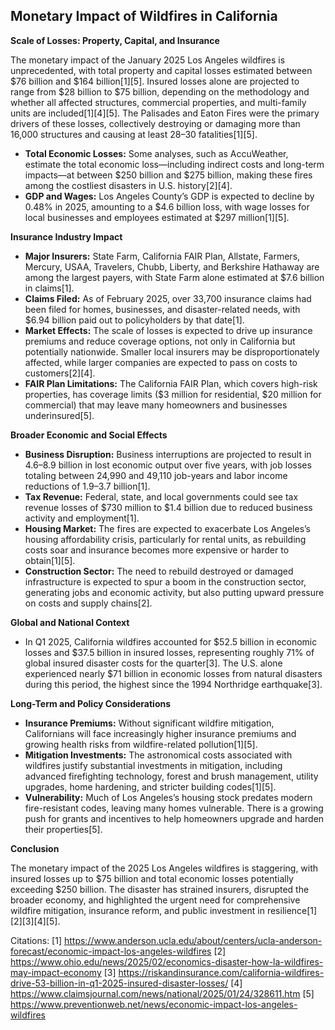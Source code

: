 ## Monetary Impact of Wildfires in California

**Scale of Losses: Property, Capital, and Insurance**

The monetary impact of the January 2025 Los Angeles wildfires is unprecedented, with total property and capital losses estimated between $76 billion and $164 billion[1][5]. Insured losses alone are projected to range from $28 billion to $75 billion, depending on the methodology and whether all affected structures, commercial properties, and multi-family units are included[1][4][5]. The Palisades and Eaton Fires were the primary drivers of these losses, collectively destroying or damaging more than 16,000 structures and causing at least 28–30 fatalities[1][5].

- **Total Economic Losses:** Some analyses, such as AccuWeather, estimate the total economic loss—including indirect costs and long-term impacts—at between $250 billion and $275 billion, making these fires among the costliest disasters in U.S. history[2][4].
- **GDP and Wages:** Los Angeles County’s GDP is expected to decline by 0.48% in 2025, amounting to a $4.6 billion loss, with wage losses for local businesses and employees estimated at $297 million[1][5].

**Insurance Industry Impact**

- **Major Insurers:** State Farm, California FAIR Plan, Allstate, Farmers, Mercury, USAA, Travelers, Chubb, Liberty, and Berkshire Hathaway are among the largest payers, with State Farm alone estimated at $7.6 billion in claims[1].
- **Claims Filed:** As of February 2025, over 33,700 insurance claims had been filed for homes, businesses, and disaster-related needs, with $6.94 billion paid out to policyholders by that date[1].
- **Market Effects:** The scale of losses is expected to drive up insurance premiums and reduce coverage options, not only in California but potentially nationwide. Smaller local insurers may be disproportionately affected, while larger companies are expected to pass on costs to customers[2][4].
- **FAIR Plan Limitations:** The California FAIR Plan, which covers high-risk properties, has coverage limits ($3 million for residential, $20 million for commercial) that may leave many homeowners and businesses underinsured[5].

**Broader Economic and Social Effects**

- **Business Disruption:** Business interruptions are projected to result in $4.6–$8.9 billion in lost economic output over five years, with job losses totaling between 24,990 and 49,110 job-years and labor income reductions of $1.9–$3.7 billion[1].
- **Tax Revenue:** Federal, state, and local governments could see tax revenue losses of $730 million to $1.4 billion due to reduced business activity and employment[1].
- **Housing Market:** The fires are expected to exacerbate Los Angeles’s housing affordability crisis, particularly for rental units, as rebuilding costs soar and insurance becomes more expensive or harder to obtain[1][5].
- **Construction Sector:** The need to rebuild destroyed or damaged infrastructure is expected to spur a boom in the construction sector, generating jobs and economic activity, but also putting upward pressure on costs and supply chains[2].

**Global and National Context**

- In Q1 2025, California wildfires accounted for $52.5 billion in economic losses and $37.5 billion in insured losses, representing roughly 71% of global insured disaster costs for the quarter[3]. The U.S. alone experienced nearly $71 billion in economic losses from natural disasters during this period, the highest since the 1994 Northridge earthquake[3].

**Long-Term and Policy Considerations**

- **Insurance Premiums:** Without significant wildfire mitigation, Californians will face increasingly higher insurance premiums and growing health risks from wildfire-related pollution[1][5].
- **Mitigation Investments:** The astronomical costs associated with wildfires justify substantial investments in mitigation, including advanced firefighting technology, forest and brush management, utility upgrades, home hardening, and stricter building codes[1][5].
- **Vulnerability:** Much of Los Angeles’s housing stock predates modern fire-resistant codes, leaving many homes vulnerable. There is a growing push for grants and incentives to help homeowners upgrade and harden their properties[5].

**Conclusion**

The monetary impact of the 2025 Los Angeles wildfires is staggering, with insured losses up to $75 billion and total economic losses potentially exceeding $250 billion. The disaster has strained insurers, disrupted the broader economy, and highlighted the urgent need for comprehensive wildfire mitigation, insurance reform, and public investment in resilience[1][2][3][4][5].

Citations:
[1] https://www.anderson.ucla.edu/about/centers/ucla-anderson-forecast/economic-impact-los-angeles-wildfires
[2] https://www.ohio.edu/news/2025/02/economics-disaster-how-la-wildfires-may-impact-economy
[3] https://riskandinsurance.com/california-wildfires-drive-53-billion-in-q1-2025-insured-disaster-losses/
[4] https://www.claimsjournal.com/news/national/2025/01/24/328611.htm
[5] https://www.preventionweb.net/news/economic-impact-los-angeles-wildfires